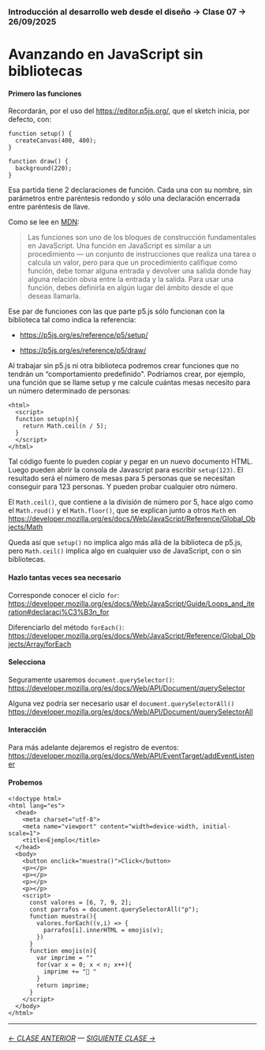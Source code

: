 ### Introducción al desarrollo web desde el diseño → Clase 07 → 26/09/2025

# Avanzando en JavaScript sin bibliotecas

#### Primero las funciones

Recordarán, por el uso del https://editor.p5js.org/, que el sketch inicia, por defecto, con:

```
function setup() {
  createCanvas(400, 400);
}

function draw() {
  background(220);
}
```

Esa partida tiene 2 declaraciones de función. Cada una con su nombre, sin parámetros entre paréntesis redondo y sólo una declaración encerrada entre paréntesis de llave. 

Como se lee en [MDN](https://developer.mozilla.org/es/docs/Web/JavaScript/Guide/Functions): 

> Las funciones son uno de los bloques de construcción fundamentales en JavaScript. Una función en JavaScript es similar a un procedimiento — un conjunto de instrucciones que realiza una tarea o calcula un valor, pero para que un procedimiento califique como función, debe tomar alguna entrada y devolver una salida donde hay alguna relación obvia entre la entrada y la salida. Para usar una función, debes definirla en algún lugar del ámbito desde el que deseas llamarla.

Ese par de funciones con las que parte p5.js sólo funcionan con la biblioteca tal como indica la referencia: 

- https://p5js.org/es/reference/p5/setup/

- https://p5js.org/es/reference/p5/draw/

Al trabajar sin p5.js ni otra biblioteca podremos crear funciones que no tendrán un “comportamiento predefinido". Podríamos crear, por ejemplo, una función que se llame setup y me calcule cuántas mesas necesito para un número determinado de personas: 

```
<html>
  <script>
  function setup(n){
    return Math.ceil(n / 5);
  }
  </script>
</html>
```

Tal código fuente lo pueden copiar y pegar en un nuevo documento HTML. Luego pueden abrir la consola de Javascript para escribir `setup(123)`. El resultado será el número de mesas para 5 personas que se necesitan conseguir para 123 personas. Y pueden probar cualquier otro número.

El `Math.ceil()`, que contiene a la división de número por 5, hace algo como el `Math.roud()` y el `Math.floor()`, que se explican junto a otros `Math` en https://developer.mozilla.org/es/docs/Web/JavaScript/Reference/Global_Objects/Math 

Queda así que `setup()` no implica algo más allá de la biblioteca de p5.js, pero `Math.ceil()` implica algo en cualquier uso de JavaScript, con o sin bibliotecas. 

#### Hazlo tantas veces sea necesario

Corresponde conocer el ciclo `for`: https://developer.mozilla.org/es/docs/Web/JavaScript/Guide/Loops_and_iteration#declaraci%C3%B3n_for

Diferenciarlo del método `forEach()`: https://developer.mozilla.org/es/docs/Web/JavaScript/Reference/Global_Objects/Array/forEach

#### Selecciona

Seguramente usaremos `document.querySelector()`: https://developer.mozilla.org/es/docs/Web/API/Document/querySelector

Alguna vez podría ser necesario usar el `document.querySelectorAll()` https://developer.mozilla.org/es/docs/Web/API/Document/querySelectorAll

#### Interacción

Para más adelante dejaremos el registro de eventos: https://developer.mozilla.org/es/docs/Web/API/EventTarget/addEventListener

#### Probemos

```
<!doctype html>
<html lang="es">
  <head>
    <meta charset="utf-8">
    <meta name="viewport" content="width=device-width, initial-scale=1">
    <title>Ejemplo</title>
  </head>
  <body>
    <button onclick="muestra()">Click</button>
    <p></p>
    <p></p>
    <p></p>
    <p></p>
    <script>
      const valores = [6, 7, 9, 2];
      const parrafos = document.querySelectorAll("p");
      function muestra(){
        valores.forEach((v,i) => {
          parrafos[i].innerHTML = emojis(v);
        })
      }
      function emojis(n){
        var imprime = ""
        for(var x = 0; x < n; x++){
          imprime += "🤧 "
        }
        return imprime;
      }
    </script>
  </body>
</html>
```

- - - - - - - - - - - -

###### [← CLASE ANTERIOR](https://github.com/profesorfaco/opr/tree/main/clase-06) — [SIGUIENTE CLASE →](https://github.com/profesorfaco/opr/tree/main/clase-08)
